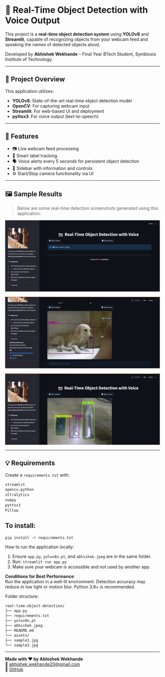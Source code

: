 # 📸 Real-Time Object Detection with Voice Output

This project is a **real-time object detection system** using **YOLOv8** and **Streamlit**, capable of recognizing objects from your webcam feed and speaking the names of detected objects aloud.

Developed by **Abhishek Wekhande** – Final Year BTech Student, Symbiosis Institute of Technology.

---

## 🧠 Project Overview

This application utilizes:
- **YOLOv8**: State-of-the-art real-time object detection model
- **OpenCV**: For capturing webcam input
- **Streamlit**: For web-based UI and deployment
- **pyttsx3**: For voice output (text-to-speech)

---

## 🚀 Features

- 📷 Live webcam feed processing
- 🧠 Smart label tracking
- 🗣️ Voice alerts every 5 seconds for persistent object detection
- 🧭 Sidebar with information and controls
- ⚙️ Start/Stop camera functionality via UI

---

## 🖼️ Sample Results

> Below are some real-time detection screenshots generated using this application:

![Sample 1](assets/ss1.png)  

![Sample 2](assets/ss3.png)

![Sample 2](assets/ss4.png)

---

## 💡 Requirements

Create a `requirements.txt` with:

```txt
streamlit
opencv-python
ultralytics
numpy
pyttsx3
Pillow
```

## To install:  
```
pip install -r requirements.txt
```

How to run the application locally:  
1. Ensure `app.py`, `yolov8n.pt`, and `abhishek.jpeg` are in the same folder.  
2. Run:
```streamlit run app.py```  
4. Make sure your webcam is accessible and not used by another app.

**Conditions for Best Performance**:  
Run the application in a well-lit environment. Detection accuracy may reduce in low light or motion blur. Python 3.8+ is recommended.

Folder structure:
```
real-time-object-detection/
├── app.py
├── requirements.txt
├── yolov8n.pt
├── abhishek.jpeg
├── README.md
└── assets/
├── sample1.jpg
└── sample2.jpg
```

---

**Made with ❤️ by Abhishek Wekhande**  
📧 abhishek.wekhande20@gmail.com  
🔗 [GitHub](https://github.com/abhishek-wekhande)
